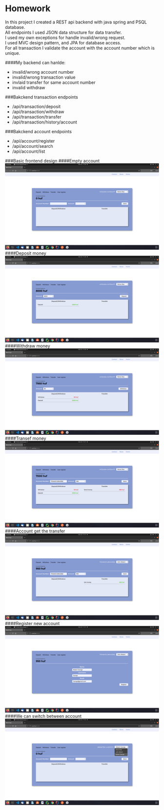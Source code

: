 # Homework

In this project I created a REST api backend with java spring and PSQL database.\
All endpoints I used JSON data structure for data transfer.\
I used my own exceptions for handle invalid/wrong request.\
I used MVC design pattern, and JPA for database access.\
For all transaction I validate the account with the account number which is unique.

####My backend can hanlde:
- invalid/wrong account number
- invalid/wrong transaction value
- invlaid transfer for same account number
- invalid withdraw


###Bakckend transaction endpoints
- /api/transaction/deposit
- /api/transaction/withdraw
- /api/transaction/transfer
- /api/transaction/history/account

###Bakckend account endpoints
- /api/account/register
- /api/account/search
- /api/account/list

###Basic frontend design
####Empty account
![](frontend/tradebrite/src/pictures/1.png)
####Deposit money
![](frontend/tradebrite/src/pictures/2.png)
####Withdraw money
![](frontend/tradebrite/src/pictures/3.png)
####Transef money
![](frontend/tradebrite/src/pictures/4.png)
####Account get the transfer
![](frontend/tradebrite/src/pictures/5.png)
####Register new account
![](frontend/tradebrite/src/pictures/6.png)
####We can switch between account
![](frontend/tradebrite/src/pictures/7.png)

